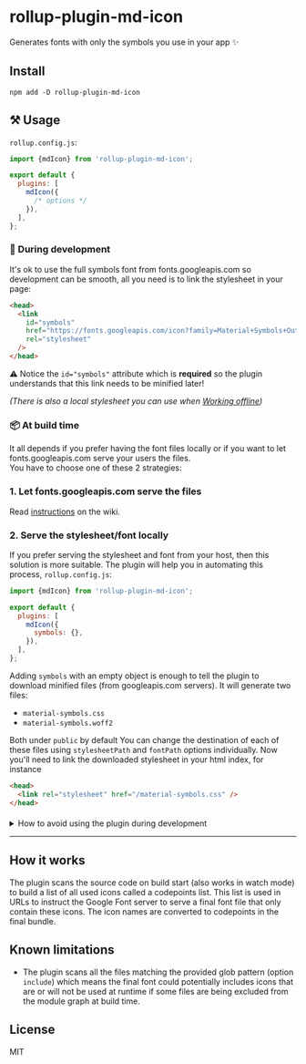 # rollup-plugin-md-icon

Generates fonts with only the symbols you use in your app ✨

## Install

`npm add -D rollup-plugin-md-icon`

## ⚒️ Usage

`rollup.config.js`:

```js
import {mdIcon} from 'rollup-plugin-md-icon';

export default {
  plugins: [
    mdIcon({
      /* options */
    }),
  ],
};
```

### 👷 During development

It's ok to use the full symbols font from fonts.googleapis.com so development can be smooth, all you need is to link the stylesheet in your page:

```html
<head>
  <link
    id="symbols"
    href="https://fonts.googleapis.com/icon?family=Material+Symbols+Outlined"
    rel="stylesheet"
  />
</head>
```

⚠️ Notice the `id="symbols"` attribute which is **required** so the plugin understands that this link needs to be minified later!

_(There is also a local stylesheet you can use when [Working offline](https://github.com/vdegenne/rollup-plugin-md-icon/wiki/Working-offline))_

### 📦 At build time

It all depends if you prefer having the font files locally or if you want to let fonts.googleapis.com serve your users the files.  
You have to choose one of these 2 strategies:

### 1. Let fonts.googleapis.com serve the files

Read [instructions](https://github.com/vdegenne/rollup-plugin-md-icon/wiki/Serving-from-fonts.googleapis.com) on the wiki.

### 2. Serve the stylesheet/font locally

If you prefer serving the stylesheet and font from your host, then this solution is more suitable. The plugin will help you in automating this process,
`rollup.config.js`:

```js
import {mdIcon} from 'rollup-plugin-md-icon';

export default {
  plugins: [
    mdIcon({
      symbols: {},
    }),
  ],
};
```

Adding `symbols` with an empty object is enough to tell the plugin to download minified files (from googleapis.com servers). It will generate two files:

- `material-symbols.css`
- `material-symbols.woff2`

Both under `public` by default
You can change the destination of each of these files using `stylesheetPath` and `fontPath` options individually.
Now you'll need to link the downloaded stylesheet in your html index, for instance

```html
<head>
  <link rel="stylesheet" href="/material-symbols.css" />
</head>
```

####

<details>
  <summary>How to avoid using the plugin during development</summary>

Files are cached under `.mdicon` to reduce requests between local ↔️ fonts.googleapis.com, but still your computer will send a request every time the cache changes (add or remove icons). In watch mode it can happen a lot.  
If you prefer downloading files only at build time then make these changes:
`index.html`:

```html
<head>
  <link
    id="symbols"
    href="https://fonts.googleapis.com/icon?family=Material+Symbols+Outlined"
    rel="stylesheet"
  />
</head>
```

_(⚠️ Notice the `id="symbols"` which is **required** so the plugin understands that this link needs to be minified later!)_

`rollup.config.js`:

```js
import {mdIcon, transformSymbolsLink} from 'rollup-plugin-md-icon';
// This serves as an example (you can use what you like)
import {rollupPluginHTML as html} from '@web/rollup-plugin-html';

const DEV = process.env.NODE_ENV == 'DEV';

export default {
  input: 'index.html',
  plugins: [
    DEV
      ? [mdIcon(), html()]
      : [
          mdIcon({symbols: {}}),
          html({
            transformHtml: (html) => {
              return replaceSymbolsLink(
                html,
                '<link rel="stylesheet" href="/material-symbols.css">',
              );
            },
          }),
        ],
  ],
};
```

</details>

---

## How it works

The plugin scans the source code on build start (also works in watch mode) to build a list of all used icons called a codepoints list. This list is used in URLs to instruct the Google Font server to serve a final font file that only contain these icons. The icon names are converted to codepoints in the final bundle.

## Known limitations

- The plugin scans all the files matching the provided glob pattern (option `include`) which means the final font could potentially includes icons that are or will not be used at runtime if some files are being excluded from the module graph at build time.

## License

MIT
